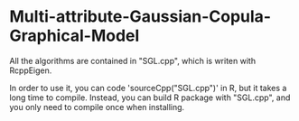 # Multi-attribute-Gaussian-Copula-Graphical-Model

All the algorithms are contained in "SGL.cpp", which is writen with RcppEigen.

In order to use it, you can code 'sourceCpp("SGL.cpp")' in R, but it takes a long time to compile. 
Instead, you can build R package with "SGL.cpp", and you only need to compile once when installing.
